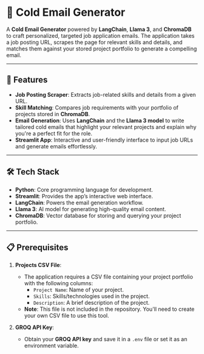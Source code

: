 # 📧 Cold Email Generator

A **Cold Email Generator** powered by **LangChain**, **Llama 3**, and **ChromaDB** to craft personalized, targeted job application emails. The application takes a job posting URL, scrapes the page for relevant skills and details, and matches them against your stored project portfolio to generate a compelling email.

---

## 🚀 Features

- **Job Posting Scraper**: Extracts job-related skills and details from a given URL.
- **Skill Matching**: Compares job requirements with your portfolio of projects stored in **ChromaDB**.
- **Email Generation**: Uses **LangChain** and the **Llama 3 model** to write tailored cold emails that highlight your relevant projects and explain why you're a perfect fit for the role.
- **Streamlit App**: Interactive and user-friendly interface to input job URLs and generate emails effortlessly.

---

## 🛠️ Tech Stack

- **Python**: Core programming language for development.
- **Streamlit**: Provides the app’s interactive web interface.
- **LangChain**: Powers the email generation workflow.
- **Llama 3**: AI model for generating high-quality email content.
- **ChromaDB**: Vector database for storing and querying your project portfolio.

---

## 📋 Prerequisites

1. **Projects CSV File**:  
   - The application requires a CSV file containing your project portfolio with the following columns:  
     - `Project Name`: Name of your project.  
     - `Skills`: Skills/technologies used in the project.  
     - `Description`: A brief description of the project.
   - **Note**: This file is not included in the repository. You'll need to create your own CSV file to use this tool.

2. **GROQ API Key**:  
   - Obtain your **GROQ API key** and save it in a `.env` file or set it as an environment variable.
